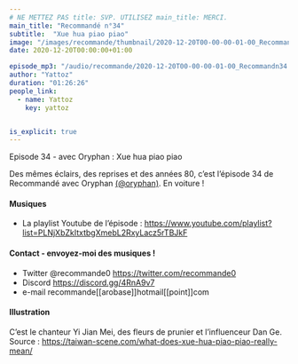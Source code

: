 ```yaml
---
# NE METTEZ PAS title: SVP. UTILISEZ main_title: MERCI.
main_title: "Recommandé n°34"
subtitle:  "Xue hua piao piao"
image: "/images/recommande/thumbnail/2020-12-20T00-00-00-01-00_Recommandn34.jpg"
date: 2020-12-20T00:00:00+01:00

episode_mp3: "/audio/recommande/2020-12-20T00-00-00-01-00_Recommandn34.mp3"
author: "Yattoz"
duration: "01:26:26"
people_link: 
  - name: Yattoz
    key: yattoz


is_explicit: true
---
```


<PodcastHeader/>

<!-- ECRIRE LA DESCRIPTION DE L'EPISODE SOUS CETTE LIGNE -->


 Episode 34 - avec Oryphan : Xue hua piao piao 

<p>Des mêmes éclairs, des reprises et des années 80, c’est l’épisode 34 de Recommandé avec Oryphan <a href="https://twitter.com/oryphan" rel="nofollow">(@oryphan)</a>. En voiture !</p>

<h4>Musiques</h4>

<ul>
  <li>La playlist Youtube de l’épisode : <a href="https://www.youtube.com/playlist?list=PLNjXbZkItxtbgXmebL2RxyLacz5rTBJkF" rel="nofollow">https://www.youtube.com/playlist?list=PLNjXbZkItxtbgXmebL2RxyLacz5rTBJkF</a></li>
</ul>

<h4>Contact - envoyez-moi des musiques !</h4>

<ul>
  <li>Twitter @recommande0 <a href="https://twitter.com/recommande0" rel="nofollow">https://twitter.com/recommande0</a></li>
  <li>Discord <a href="https://discord.gg/4RnA9v7" rel="nofollow">https://discord.gg/4RnA9v7</a></li>
  <li>e-mail recommande[[arobase]]hotmail[[point]]com</li>
</ul>

<h4>Illustration</h4>

<p>C’est le chanteur Yi Jian Mei, des fleurs de prunier et l’influenceur Dan Ge. Source : <a href="https://taiwan-scene.com/what-does-xue-hua-piao-piao-really-mean/" rel="nofollow">https://taiwan-scene.com/what-does-xue-hua-piao-piao-really-mean/</a></p>



